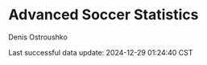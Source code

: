 # Advanced Soccer Statistics
Denis Ostroushko

<!-- gfm -->

Last successful data update: 2024-12-29 01:24:40 CST
